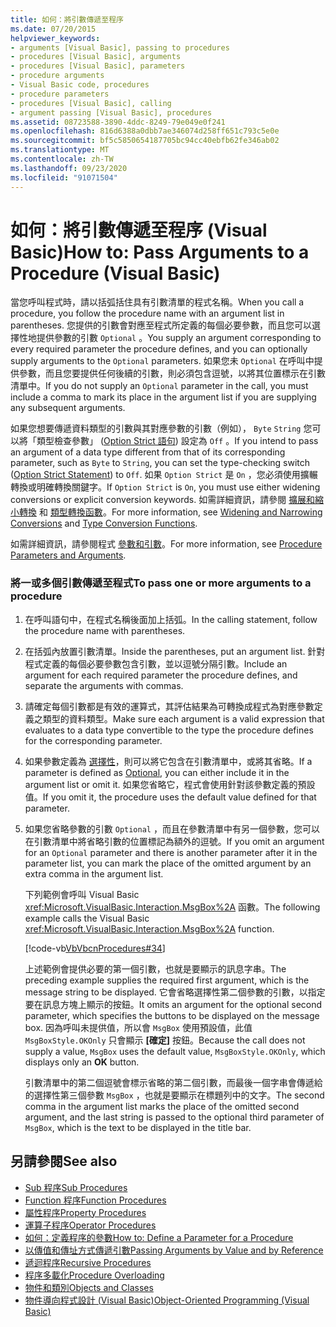 ```yaml
---
title: 如何：將引數傳遞至程序
ms.date: 07/20/2015
helpviewer_keywords:
- arguments [Visual Basic], passing to procedures
- procedures [Visual Basic], arguments
- procedures [Visual Basic], parameters
- procedure arguments
- Visual Basic code, procedures
- procedure parameters
- procedures [Visual Basic], calling
- argument passing [Visual Basic], procedures
ms.assetid: 08723588-3890-4ddc-8249-79e049e0f241
ms.openlocfilehash: 816d6388a0dbb7ae346074d258ff651c793c5e0e
ms.sourcegitcommit: bf5c5850654187705bc94cc40ebfb62fe346ab02
ms.translationtype: MT
ms.contentlocale: zh-TW
ms.lasthandoff: 09/23/2020
ms.locfileid: "91071504"
---
```

# <a name="how-to-pass-arguments-to-a-procedure-visual-basic"></a><span data-ttu-id="ae1c3-102">如何：將引數傳遞至程序 (Visual Basic)</span><span class="sxs-lookup"><span data-stu-id="ae1c3-102">How to: Pass Arguments to a Procedure (Visual Basic)</span></span>

<span data-ttu-id="ae1c3-103">當您呼叫程式時，請以括弧括住具有引數清單的程式名稱。</span><span class="sxs-lookup"><span data-stu-id="ae1c3-103">When you call a procedure, you follow the procedure name with an argument list in parentheses.</span></span> <span data-ttu-id="ae1c3-104">您提供的引數會對應至程式所定義的每個必要參數，而且您可以選擇性地提供參數的引數 `Optional` 。</span><span class="sxs-lookup"><span data-stu-id="ae1c3-104">You supply an argument corresponding to every required parameter the procedure defines, and you can optionally supply arguments to the `Optional` parameters.</span></span> <span data-ttu-id="ae1c3-105">如果您未 `Optional` 在呼叫中提供參數，而且您要提供任何後續的引數，則必須包含逗號，以將其位置標示在引數清單中。</span><span class="sxs-lookup"><span data-stu-id="ae1c3-105">If you do not supply an `Optional` parameter in the call, you must include a comma to mark its place in the argument list if you are supplying any subsequent arguments.</span></span>  
  
 <span data-ttu-id="ae1c3-106">如果您想要傳遞資料類型的引數與其對應參數的引數（例如）， `Byte` `String` 您可以將「類型檢查參數」 ([Option Strict 語句](../../../language-reference/statements/option-strict-statement.md)) 設定為 `Off` 。</span><span class="sxs-lookup"><span data-stu-id="ae1c3-106">If you intend to pass an argument of a data type different from that of its corresponding parameter, such as `Byte` to `String`, you can set the type-checking switch ([Option Strict Statement](../../../language-reference/statements/option-strict-statement.md)) to `Off`.</span></span> <span data-ttu-id="ae1c3-107">如果 `Option Strict` 是 `On` ，您必須使用擴輾轉換或明確轉換關鍵字。</span><span class="sxs-lookup"><span data-stu-id="ae1c3-107">If `Option Strict` is `On`, you must use either widening conversions or explicit conversion keywords.</span></span> <span data-ttu-id="ae1c3-108">如需詳細資訊，請參閱 [擴展和縮小轉換](../data-types/widening-and-narrowing-conversions.md) 和 [類型轉換函數](../../../language-reference/functions/type-conversion-functions.md)。</span><span class="sxs-lookup"><span data-stu-id="ae1c3-108">For more information, see [Widening and Narrowing Conversions](../data-types/widening-and-narrowing-conversions.md) and [Type Conversion Functions](../../../language-reference/functions/type-conversion-functions.md).</span></span>  
  
 <span data-ttu-id="ae1c3-109">如需詳細資訊，請參閱程式 [參數和引數](./procedure-parameters-and-arguments.md)。</span><span class="sxs-lookup"><span data-stu-id="ae1c3-109">For more information, see [Procedure Parameters and Arguments](./procedure-parameters-and-arguments.md).</span></span>  
  
### <a name="to-pass-one-or-more-arguments-to-a-procedure"></a><span data-ttu-id="ae1c3-110">將一或多個引數傳遞至程式</span><span class="sxs-lookup"><span data-stu-id="ae1c3-110">To pass one or more arguments to a procedure</span></span>  
  
1. <span data-ttu-id="ae1c3-111">在呼叫語句中，在程式名稱後面加上括弧。</span><span class="sxs-lookup"><span data-stu-id="ae1c3-111">In the calling statement, follow the procedure name with parentheses.</span></span>  
  
2. <span data-ttu-id="ae1c3-112">在括弧內放置引數清單。</span><span class="sxs-lookup"><span data-stu-id="ae1c3-112">Inside the parentheses, put an argument list.</span></span> <span data-ttu-id="ae1c3-113">針對程式定義的每個必要參數包含引數，並以逗號分隔引數。</span><span class="sxs-lookup"><span data-stu-id="ae1c3-113">Include an argument for each required parameter the procedure defines, and separate the arguments with commas.</span></span>  
  
3. <span data-ttu-id="ae1c3-114">請確定每個引數都是有效的運算式，其評估結果為可轉換成程式為對應參數定義之類型的資料類型。</span><span class="sxs-lookup"><span data-stu-id="ae1c3-114">Make sure each argument is a valid expression that evaluates to a data type convertible to the type the procedure defines for the corresponding parameter.</span></span>  
  
4. <span data-ttu-id="ae1c3-115">如果參數定義為 [選擇性](../../../language-reference/modifiers/optional.md)，則可以將它包含在引數清單中，或將其省略。</span><span class="sxs-lookup"><span data-stu-id="ae1c3-115">If a parameter is defined as [Optional](../../../language-reference/modifiers/optional.md), you can either include it in the argument list or omit it.</span></span> <span data-ttu-id="ae1c3-116">如果您省略它，程式會使用針對該參數定義的預設值。</span><span class="sxs-lookup"><span data-stu-id="ae1c3-116">If you omit it, the procedure uses the default value defined for that parameter.</span></span>  
  
5. <span data-ttu-id="ae1c3-117">如果您省略參數的引數 `Optional` ，而且在參數清單中有另一個參數，您可以在引數清單中將省略引數的位置標記為額外的逗號。</span><span class="sxs-lookup"><span data-stu-id="ae1c3-117">If you omit an argument for an `Optional` parameter and there is another parameter after it in the parameter list, you can mark the place of the omitted argument by an extra comma in the argument list.</span></span>  
  
     <span data-ttu-id="ae1c3-118">下列範例會呼叫 Visual Basic <xref:Microsoft.VisualBasic.Interaction.MsgBox%2A> 函數。</span><span class="sxs-lookup"><span data-stu-id="ae1c3-118">The following example calls the Visual Basic <xref:Microsoft.VisualBasic.Interaction.MsgBox%2A> function.</span></span>  
  
     [!code-vb[VbVbcnProcedures#34](~/samples/snippets/visualbasic/VS_Snippets_VBCSharp/VbVbcnProcedures/VB/Class1.vb#34)]  
  
     <span data-ttu-id="ae1c3-119">上述範例會提供必要的第一個引數，也就是要顯示的訊息字串。</span><span class="sxs-lookup"><span data-stu-id="ae1c3-119">The preceding example supplies the required first argument, which is the message string to be displayed.</span></span> <span data-ttu-id="ae1c3-120">它會省略選擇性第二個參數的引數，以指定要在訊息方塊上顯示的按鈕。</span><span class="sxs-lookup"><span data-stu-id="ae1c3-120">It omits an argument for the optional second parameter, which specifies the buttons to be displayed on the message box.</span></span> <span data-ttu-id="ae1c3-121">因為呼叫未提供值，所以會 `MsgBox` 使用預設值，此值 `MsgBoxStyle.OKOnly` 只會顯示 **[確定]** 按鈕。</span><span class="sxs-lookup"><span data-stu-id="ae1c3-121">Because the call does not supply a value, `MsgBox` uses the default value, `MsgBoxStyle.OKOnly`, which displays only an **OK** button.</span></span>  
  
     <span data-ttu-id="ae1c3-122">引數清單中的第二個逗號會標示省略的第二個引數，而最後一個字串會傳遞給的選擇性第三個參數 `MsgBox` ，也就是要顯示在標題列中的文字。</span><span class="sxs-lookup"><span data-stu-id="ae1c3-122">The second comma in the argument list marks the place of the omitted second argument, and the last string is passed to the optional third parameter of `MsgBox`, which is the text to be displayed in the title bar.</span></span>  
  
## <a name="see-also"></a><span data-ttu-id="ae1c3-123">另請參閱</span><span class="sxs-lookup"><span data-stu-id="ae1c3-123">See also</span></span>

- [<span data-ttu-id="ae1c3-124">Sub 程序</span><span class="sxs-lookup"><span data-stu-id="ae1c3-124">Sub Procedures</span></span>](./sub-procedures.md)
- [<span data-ttu-id="ae1c3-125">Function 程序</span><span class="sxs-lookup"><span data-stu-id="ae1c3-125">Function Procedures</span></span>](./function-procedures.md)
- [<span data-ttu-id="ae1c3-126">屬性程序</span><span class="sxs-lookup"><span data-stu-id="ae1c3-126">Property Procedures</span></span>](./property-procedures.md)
- [<span data-ttu-id="ae1c3-127">運算子程序</span><span class="sxs-lookup"><span data-stu-id="ae1c3-127">Operator Procedures</span></span>](./operator-procedures.md)
- [<span data-ttu-id="ae1c3-128">如何：定義程序的參數</span><span class="sxs-lookup"><span data-stu-id="ae1c3-128">How to: Define a Parameter for a Procedure</span></span>](./how-to-define-a-parameter-for-a-procedure.md)
- [<span data-ttu-id="ae1c3-129">以傳值和傳址方式傳遞引數</span><span class="sxs-lookup"><span data-stu-id="ae1c3-129">Passing Arguments by Value and by Reference</span></span>](./passing-arguments-by-value-and-by-reference.md)
- [<span data-ttu-id="ae1c3-130">遞迴程序</span><span class="sxs-lookup"><span data-stu-id="ae1c3-130">Recursive Procedures</span></span>](./recursive-procedures.md)
- [<span data-ttu-id="ae1c3-131">程序多載化</span><span class="sxs-lookup"><span data-stu-id="ae1c3-131">Procedure Overloading</span></span>](./procedure-overloading.md)
- [<span data-ttu-id="ae1c3-132">物件和類別</span><span class="sxs-lookup"><span data-stu-id="ae1c3-132">Objects and Classes</span></span>](../objects-and-classes/index.md)
- [<span data-ttu-id="ae1c3-133">物件導向程式設計 (Visual Basic)</span><span class="sxs-lookup"><span data-stu-id="ae1c3-133">Object-Oriented Programming (Visual Basic)</span></span>](../../concepts/object-oriented-programming.md)
